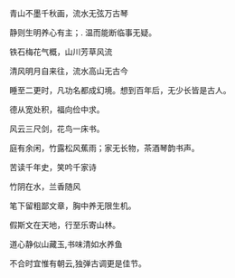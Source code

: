 青山不墨千秋画，流水无弦万古琴

静则生明养心有主；. 温而能断临事无疑。

铁石梅花气概，山川芳草风流

清风明月自来往，流水高山无古今

睡至二更时，凡功名都成幻境。想到百年后，无少长皆是古人。

德从宽处积，福向俭中求。

风云三尺剑，花鸟一床书。

庭有余闲，竹露松风蕉雨；家无长物，茶酒琴韵书声。

苦读千年史，笑吟千家诗

竹阴在水，兰香随风

笔下留粗鄙文章，胸中养无限生机。

假斯文在天地，行至乐寄山林。

道心静似山藏玉,书味清如水养鱼

不合时宜惟有朝云,独弹古调更是佳节。
